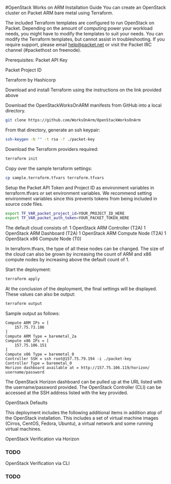 #OpenStack Works on ARM Installation Guide
You can create an OpenStack cluster on Packet ARM bare metal using Terraform.

The included Terraform templates are configured to run OpenStack on Packet. Depending on the amount of computing power your workload needs, you might have to modify the templates to suit your needs. You can modify the Terraform templates, but  cannot assist in troubleshooting. If you require support, please email help@packet.net or visit the Packet IRC channel (#packethost on freenode).

Prerequisites:
Packet API Key

Packet Project ID

Terraform by Hashicorp

Download and install Terraform using the instructions on the link provided above

Download the OpenStackWorksOnARM manifests from GitHub into a local directory.

```bash
git clone https://github.com/WorksOnArm/OpenStackWorksOnArm
```

From that directory, generate an ssh keypair:

```bash
ssh-keygen -N "" -t rsa -f ./packet-key
```

Download the Terraform providers required:
```bash
terraform init
```

Copy over the sample terraform settings:
```bash
cp sample.terraform.tfvars terraform.tfvars
``` 

Setup the Packet API Token and Project ID as environment variables in terraform.tfvars _or_ set environment variables. We recommend setting environment variables since this prevents tokens from being included in source code files.
```bash
export TF_VAR_packet_project_id=YOUR_PROJECT_ID_HERE
export TF_VAR_packet_auth_token=YOUR_PACKET_TOKEN_HERE
```

The default cloud consists of:
1 OpenStack ARM Controller (T2A)
1 OpenStack ARM Dashboard  (T2A)
1 OpenStack ARM Compute Node (T2A)
1 OpenStack x86 Compute Node (T0)

In terraform.tfvars, the type of all these nodes can be changed. The size of the cloud can also be grown by increasing the count of ARM and x86 compute nodes by increasing above the default count of 1. 

Start the deployment:
```bash
terraform apply
```

At the conclusion of the deployment, the final settings will be displayed. These values can also be output:

```bash
terraform output
```

Sample output as follows:
```
Compute ARM IPs = [
    157.75.73.186
]
Compute ARM Type = baremetal_2a
Compute x86 IPs = [
    157.75.106.151
]
Compute x86 Type = baremetal_0
Controller SSH = ssh root@157.75.79.194 -i ./packet-key
Controller Type = baremetal_0
Horizon dashboard available at = http://157.75.106.119/horizon/ username/password
```

The OpenStack Horizon dashboard can be pulled up at the URL listed with the username/password provided.
The OpenStack Controller (CLI) can be accessed at the SSH address listed with the key provided.


OpenStack Defaults

This deployment includes the following additional items in addition atop of the OpenStack installation. This includes a set of virtual machine images (Cirros, CentOS, Fedora, Ubuntu), a virtual network and some running virtual machines.

OpenStack Verification via Horizon

### TODO


OpenStack Verification via CLI


### TODO



